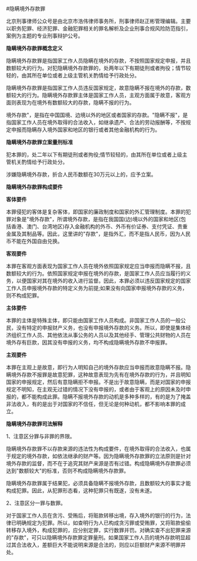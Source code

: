 #隐瞒境外存款罪


北京刑事律师公众号是由北京市浩伟律师事务所，刑事律师赵正彬管理编辑。主要以职务犯罪、经济犯罪、金融犯罪相关的罪名解析及企业刑事合规风险防范指引，案例为主题的专业刑事辩护公号。

**隐瞒境外存款罪概念定义**

隐瞒境外存款罪是指国家工作人员隐瞒在境外的存款，不按照国家规定申报，并且数额较大的行为。对犯隐瞒境外存款罪的，处两年以下有期徒刑或者拘役；情节较轻的，由其所在单位或者上级主管机关酌情给予行政处分。

隐瞒境外存款罪是指国家工作人员违反国家规定，故意隐瞒不报在境外的存款，数额较大的行为。隐瞒境外存款罪主体是国家工作人员，主观方面属于故意，客观方面则表现为在境外有数额较大的存款，隐瞒不报的行为。

境外存款"，是指在中国国境、边境以外的地区或者国家的存款。"隐瞒不报"，是指国家工作人员在境外取得的合法收入，如继承遗产、合法的劳动报酬等，不按规定申报而隐瞒存入境外国家和地区的银行或者其他金融机构的行为。

**隐瞒境外存款罪立案量刑标准**

犯本罪的，处二年以下有期徒刑或者拘役;情节较轻的，由其所在单位或者上级主管机关酌情给予行政处分。

涉嫌隐瞒境外存款，折合人民币数额在30万元以上的，应予立案。

**隐瞒境外存款罪构成要件**

**客体要件**

本罪侵犯的客体是复杂客体，即国家的廉政制度和国家的外汇管理制度。本罪的犯罪对象是"境外存款"，所谓境外存款，是指在我国国(边)境以外的国家和地区(包括香港、澳门、台湾地区)存入金融机构的外币、外币有价证券、支付凭证、贵重金属及其制品等。因此，这里讲的"存款"，是指外汇，而不是指人民币，因为人民币不能在外国自由兑换。

**客观要件**

本罪在客观方面表现为国家工作人员在境外依照国家规定应当申报而隐瞒不报，且数额较大的行为。依照国家规定申报在境外的存款，是国家工作人员应当履行的义务，以便国家对其在境外的收入进行监督。因此，本罪必须以违反国家规定的国家工作人员申报境外存款的特定义务为前提;如果没有向国家申报境外存款的义务，则不构成犯罪。

**主体要件**

本罪的主体是特殊主体，即只能由国家工作人员构成。非国家工作人员的一般公民，没有特定的申报财产义务，也没有申报境外存款的义务。所以，即使是集体经济组织工作人员、其他依法从事公务的人员以及其他经手、管理公共财物的人员在境外存有巨款，因其没有申报的义务，均不构成隐瞒境外存款不申报罪。

**主观要件**

本罪在主观上是故意，即行为人明知自己的境外存款应当申报而故意隐瞒不报。隐瞒境外存款不报罪是故意犯罪，这种故意表现为先有在境外存款的行为，并且明知国家的申报规定，然后有意隐瞒拒不申报。不是出于故意隐瞒，而是对国家的申报规定不明知，在主观无过错的情况下没有申报的，或者由于客观上的原因未及时申报的，都不能构成此罪。隐瞒不报境外存款的动机是多种多样的，有的是为了掩盖非法收入，有的是出于对国家的不信任，但无论是何种动机，都不影响本罪的成立。

**隐瞒境外存款罪司法解释**

1、注意区分罪与非罪的界限。

隐瞒境外存款罪不以存款来源的违法性为构成要件，在境外取得的合法收入，也属于规定的境外存款，如依法继承的财产等。因为隐瞒境外存款罪的立法原则是针对境外存款的监督，而不在于追究其财产来源是否有过错。构成隐瞒境外存款罪必须达到"数额较大"的标准，否则不构成隐瞒境外存款罪。

隐瞒境外存款罪属于结果犯，必须具备隐瞒不报境外存款，且数额较大的事实才能构成犯罪。因此，从犯罪形态看，这种犯罪只有既遂，没有未遂。

2、注意区分一罪与数罪。

对于国家工作人员在贪污、受贿后，将赃款转移出境，存入境外的银行的行为，法律已明确规定为犯罪。所以，如查明行为人已构成贪污罪或受贿罪，又将赃款偷偷转移存入境外，构成犯罪的，应分别定罪，实行数罪并罚。对确实查不出犯罪来源的"存款"，可只以隐瞒境外存款罪定罪量刑。如果国家工作人员的境外存款明显超过其合法收入，差额巨大不能说明来源是合法的，则应以巨额财产来源不明罪并处。